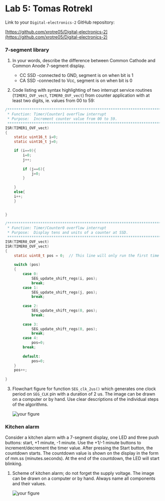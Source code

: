 # Lab 5: Tomas Rotrekl 

Link to your `Digital-electronics-2` GitHub repository:

   [https://github.com/xrotre05/Digital-electronics-2](https://github.com/xrotre05/Digital-electronics-2)


### 7-segment library

1. In your words, describe the difference between Common Cathode and Common Anode 7-segment display.
   * CC SSD -connected to GND, segment is on when bit is 1
   * CA SSD -connected to Vcc, segment is on when bit is 0

2. Code listing with syntax highlighting of two interrupt service routines (`TIMER1_OVF_vect`, `TIMER0_OVF_vect`) from counter application with at least two digits, ie. values from 00 to 59:

```c
/**********************************************************************
 * Function: Timer/Counter1 overflow interrupt
 * Purpose:  Increment counter value from 00 to 59.
 **********************************************************************/
ISR(TIMER1_OVF_vect)
{
    static uint16_t i=0;
	static uint16_t j=0;

	if (i==9){
		i=0;
		j++;
		
		if (j==6){
			j=0;
		}
		
	}
	else{
	i++;	
	} 
	

}
```

```c
/**********************************************************************
 * Function: Timer/Counter0 overflow interrupt
 * Purpose:  Display tens and units of a counter at SSD.
 **********************************************************************/
ISR(TIMER0_OVF_vect)
ISR(TIMER0_OVF_vect)
{
	static uint8_t pos = 0;  // This line will only run the first time
			
	switch (pos)
	{
		case 0:
			SEG_update_shift_regs(i, pos);
			break;
		case 1:
			SEG_update_shift_regs(j, pos);
			break;
		
		case 2:
			SEG_update_shift_regs(0, pos);
			break;
		
		case 3:
			SEG_update_shift_regs(0, pos);
			break;
		case 4:
			pos=0;
		break;
		
		default:
			pos=0;
	}
	pos++;
	
}
```

3. Flowchart figure for function `SEG_clk_2us()` which generates one clock period on `SEG_CLK` pin with a duration of 2&nbsp;us. The image can be drawn on a computer or by hand. Use clear descriptions of the individual steps of the algorithms.

   ![your figure]()


### Kitchen alarm

Consider a kitchen alarm with a 7-segment display, one LED and three push buttons: start, +1 minute, -1 minute. Use the +1/-1 minute buttons to increment/decrement the timer value. After pressing the Start button, the countdown starts. The countdown value is shown on the display in the form of mm.ss (minutes.seconds). At the end of the countdown, the LED will start blinking.

1. Scheme of kitchen alarm; do not forget the supply voltage. The image can be drawn on a computer or by hand. Always name all components and their values.

   ![your figure]()
